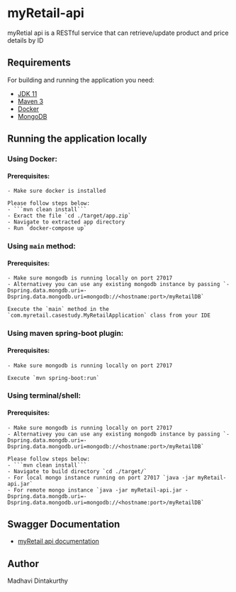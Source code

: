 # myRetail-api

myRetial api is a RESTful service that can retrieve/update product and price details by ID

## Requirements

For building and running the application you need:

- [JDK 11](https://www.oracle.com/technetwork/java/javase/downloads/jdk11-downloads-5066655.html)
- [Maven 3](https://maven.apache.org)
- [Docker](https://www.docker.com/products/docker-desktop)
- [MongoDB](https://www.mongodb.com/download-center)

## Running the application locally

### Using Docker:
#### Prerequisites:
    - Make sure docker is installed

    Please follow steps below:
    - ```mvn clean install```
    - Exract the file `cd ./target/app.zip`
    - Navigate to extracted app directory
    - Run `docker-compose up`

### Using `main` method:
#### Prerequisites:
    - Make sure mongodb is running locally on port 27017
    - Alternativey you can use any existing mongodb instance by passing `-Dspring.data.mongdb.uri=-Dspring.data.mongodb.uri=mongodb://<hostname:port>/myRetailDB`

    Execute the `main` method in the `com.myretail.casestudy.MyRetailApplication` class from your IDE

### Using maven spring-boot plugin:
#### Prerequisites:
    - Make sure mongodb is running locally on port 27017

    Execute `mvn spring-boot:run`

### Using terminal/shell:
#### Prerequisites:
    - Make sure mongodb is running locally on port 27017
    - Alternativey you can use any existing mongodb instance by passing `-Dspring.data.mongdb.uri=-Dspring.data.mongodb.uri=mongodb://<hostname:port>/myRetailDB`

    Please follow steps below:
    - ```mvn clean install```
    - Navigate to build directory `cd ./target/`
    - For local mongo instance running on port 27017 `java -jar myRetail-api.jar`
    - For remote mongo instance `java -jar myRetail-api.jar -Dspring.data.mongdb.uri=-Dspring.data.mongodb.uri=mongodb://<hostname:port>/myRetailDB`

## Swagger Documentation
- [myRetail api documentation](http://localhost:8080/swagger-ui.html)

## Author
Madhavi Dintakurthy